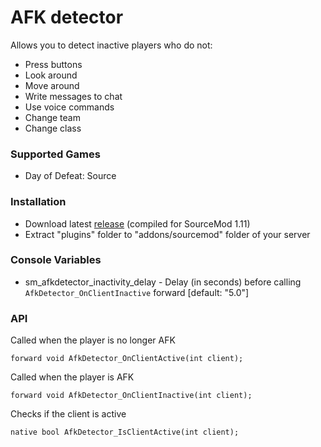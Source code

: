 # AFK detector

Allows you to detect inactive players who do not:

* Press buttons
* Look around
* Move around
* Write messages to chat
* Use voice commands
* Change team
* Change class

### Supported Games

* Day of Defeat: Source

### Installation

* Download latest [release](https://github.com/dronelektron/afk-detector/releases) (compiled for SourceMod 1.11)
* Extract "plugins" folder to "addons/sourcemod" folder of your server

### Console Variables

* sm_afkdetector_inactivity_delay - Delay (in seconds) before calling `AfkDetector_OnClientInactive` forward [default: "5.0"]

### API

Called when the player is no longer AFK

```
forward void AfkDetector_OnClientActive(int client);
```

Called when the player is AFK

```
forward void AfkDetector_OnClientInactive(int client);
```

Checks if the client is active

```
native bool AfkDetector_IsClientActive(int client);
```
